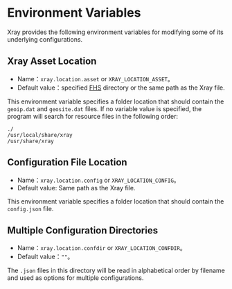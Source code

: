 # Environment Variables

Xray provides the following environment variables for modifying some of its
underlying configurations.

## Xray Asset Location

- Name：`xray.location.asset` or `XRAY_LOCATION_ASSET`。
- Default value：specified
  [FHS](https://en.wikipedia.org/wiki/Filesystem_Hierarchy_Standard) directory
  or the same path as the Xray file.

This environment variable specifies a folder location that should contain the
`geoip.dat` and `geosite.dat` files. If no variable value is specified, the
program will search for resource files in the following order:

```
./
/usr/local/share/xray
/usr/share/xray
```

## Configuration File Location

- Name：`xray.location.config` or `XRAY_LOCATION_CONFIG`。
- Default value: Same path as the Xray file.

This environment variable specifies a folder location that should contain the
`config.json` file.

## Multiple Configuration Directories

- Name：`xray.location.confdir` or `XRAY_LOCATION_CONFDIR`。
- Default value：`""`。

The `.json` files in this directory will be read in alphabetical order by
filename and used as options for multiple configurations.
